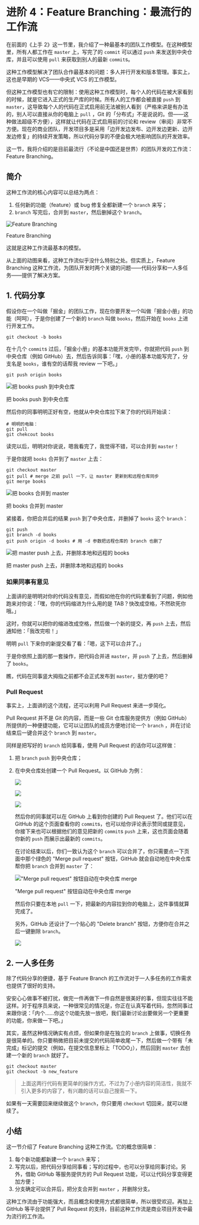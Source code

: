 # 进阶 4：Feature Branching：最流行的工作流

在前面的《上手 2》这一节里，我介绍了一种最基本的团队工作模型。在这种模型里，所有人都工作在 `master` 上，写完了的 `commit` 可以通过 `push` 来发送到中央仓库，并且可以使用 `pull` 来获取到别人的最新 `commit`s。

这种工作模型解决了团队合作最基本的问题：多人并行开发和版本管理。事实上，这也是早期的 VCS——中央式 VCS 的工作模型。

但这种工作模型也有它的限制：使用这种工作模型时，每个人的代码在被大家看到的时候，就是它进入正式的生产库的时候。所有人的工作都会被直接 `push` 到 `master`，这导致每个人的代码在正式启用前无法被别人看到（严格来讲是有办法的，别人可以直接从你的电脑上 `pull` ，Git 的「分布式」不是说说的。但——这种做法超级不方便），这样就让代码在正式启用前的讨论和 review（审阅）非常不方便。现在的商业团队，开发项目多是采用「边开发边发布、边开发边更新、边开发边修复」的持续开发策略，所以代码分享的不便会极大地影响团队的开发效率。

这一节，我将介绍的是目前最流行（不论是中国还是世界）的团队开发的工作流：Feature Branching。

## 简介

这种工作流的核心内容可以总结为两点：

1.  任何新的功能（feature）或 bug 修复全都新建一个 `branch` 来写；
2.  `branch` 写完后，合并到 `master`，然后删掉这个 `branch`。

![Feature Branching](https://p1-jj.byteimg.com/tos-cn-i-t2oaga2asx/gold-user-assets/2017/11/21/15fde6edbfe362c4~tplv-t2oaga2asx-zoom-in-crop-mark:1304:0:0:0.awebp)

Feature Branching

这就是这种工作流最基本的模型。

从上面的动图来看，这种工作流似乎没什么特别之处。但实质上，Feature Branching 这种工作流，为团队开发时两个关键的问题——代码分享和一人多任务——提供了解决方案。

## 1\. 代码分享

假设你在一个叫做「掘金」的团队工作，现在你要开发一个叫做「掘金小册」的功能（呵呵），于是你创建了一个新的 `branch` 叫做 `books`，然后开始在 `books` 上进行开发工作。

```
git checkout -b books
```

在十几个 `commit`s 过后，「掘金小册」的基本功能开发完毕，你就把代码 `push` 到中央仓库（例如 GitHub）去，然后告诉同事：「嘿，小册的基本功能写完了，分支名是 `books`，谁有空的话帮我 review 一下吧。」

```
git push origin books
```

![把 books push 到中央仓库](https://p1-jj.byteimg.com/tos-cn-i-t2oaga2asx/gold-user-assets/2017/11/29/16007bb30da619c5~tplv-t2oaga2asx-zoom-in-crop-mark:1304:0:0:0.awebp)

把 books push 到中央仓库

然后你的同事明明正好有空，他就从中央仓库拉下来了你的代码开始读：

```
# 明明的电脑：
git pull
git chekcout books
```

读完以后，明明对你说说，嗯我看完了，我觉得不错，可以合并到 `master`！

于是你就把 `books` 合并到了 `master` 上去：

```
git checkout master
git pull # merge 之前 pull 一下，让 master 更新到和远程仓库同步
git merge books
```

![把 books 合并到 master](https://p1-jj.byteimg.com/tos-cn-i-t2oaga2asx/gold-user-assets/2017/11/29/160087ca5a7d901a~tplv-t2oaga2asx-zoom-in-crop-mark:1304:0:0:0.awebp)

把 books 合并到 master

紧接着，你把合并后的结果 `push` 到了中央仓库，并删掉了 `books` 这个 `branch`：

```
git push
git branch -d books
git push origin -d books # 用 -d 参数把远程仓库的 branch 也删了
```

![把 master push 上去，并删除本地和远程的 books](https://p1-jj.byteimg.com/tos-cn-i-t2oaga2asx/gold-user-assets/2017/11/29/1600877abc63a4d9~tplv-t2oaga2asx-zoom-in-crop-mark:1304:0:0:0.awebp)

把 master push 上去，并删除本地和远程的 books

### 如果同事有意见

上面讲的是明明对你的代码没有意见，而假如他在你的代码里看到了问题，例如他跑来对你说：「嘿，你的代码缩进为什么用的是 TAB？快改成空格，不然砍死你哦。」

这时，你就可以把你的缩进改成空格，然后做一个新的提交，再 `push` 上去，然后通知他：「我改完啦！」

明明 `pull` 下来你的新提交看了看：「嗯，这下可以合并了。」

于是你依照上面的那一套操作，把代码合并进 `master`，并 `push` 了上去，然后删掉了 `books`。

瞧，代码在同事竖大拇指之前都不会正式发布到 `master`，挺方便的吧？

### Pull Request

事实上，上面讲的这个流程，还可以利用 Pull Request 来进一步简化。

Pull Request 并不是 Git 的内容，而是一些 Git 仓库服务提供方（例如 GitHub）所提供的一种便捷功能，它可以让团队的成员方便地讨论一个 `branch` ，并在讨论结束后一键合并这个 `branch` 到 `master`。

同样是把写好的 `branch` 给同事看，使用 Pull Request 的话你可以这样做：

1.  把 `branch` `push` 到中央仓库；
    
2.  在中央仓库处创建一个 Pull Request。以 GitHub 为例：
    
    ![](https://p1-jj.byteimg.com/tos-cn-i-t2oaga2asx/gold-user-assets/2017/11/21/15fde6edbe5190a4~tplv-t2oaga2asx-zoom-in-crop-mark:1304:0:0:0.awebp)
    
    ![](https://p1-jj.byteimg.com/tos-cn-i-t2oaga2asx/gold-user-assets/2017/11/21/15fde6edbeda949d~tplv-t2oaga2asx-zoom-in-crop-mark:1304:0:0:0.awebp)
    
    ![](https://p1-jj.byteimg.com/tos-cn-i-t2oaga2asx/gold-user-assets/2017/11/21/15fde6edc112a514~tplv-t2oaga2asx-zoom-in-crop-mark:1304:0:0:0.awebp)
    
    然后你的同事就可以在 GitHub 上看到你创建的 Pull Request 了。他们可以在 GitHub 的这个页面查看你的 `commit`s，也可以给你评论表示赞同或提意见，你接下来也可以根据他们的意见把新的 `commit`s `push` 上来，这也页面会随着你新的 `push` 而展示出最新的 `commits`。
    
    在讨论结束以后，你们一致认为这个 `branch` 可以合并了，你只需要点一下页面中那个绿色的 "Merge pull request" 按钮，GitHub 就会自动地在中央仓库帮你把 `branch` 合并到 `master` 了：
    
    !["Merge pull request" 按钮自动在中央仓库 merge](https://p1-jj.byteimg.com/tos-cn-i-t2oaga2asx/gold-user-assets/2017/11/30/1600884104e5bb94~tplv-t2oaga2asx-zoom-in-crop-mark:1304:0:0:0.awebp)
    
    "Merge pull request" 按钮自动在中央仓库 merge
    
    然后你只要在本地 `pull` 一下，把最新的内容拉到你的电脑上，这件事情就算完成了。
    
    另外，GitHub 还设计了一个贴心的 "Delete branch" 按钮，方便你在合并之后一键删除 `branch`。
    
    ![](https://p1-jj.byteimg.com/tos-cn-i-t2oaga2asx/gold-user-assets/2017/11/21/15fde6edbfbe3b64~tplv-t2oaga2asx-zoom-in-crop-mark:1304:0:0:0.awebp)
    

## 2\. 一人多任务

除了代码分享的便捷，基于 Feature Branch 的工作流对于一人多任务的工作需求也提供了很好的支持。

安安心心做事不被打扰，做完一件再做下一件自然是很美好的事，但现实往往不能这样。对于程序员来说，一种很常见的情况是，你正在认真写着代码，忽然同事过来跟你说：「内个……你这个功能先放一放吧，我们最新讨论出要做另一个更重要的功能，你来做一下吧。」

其实，虽然这种情况确实有点烦，但如果你是在独立的 `branch` 上做事，切换任务是很简单的。你只要稍微把目前未提交的代码简单收尾一下，然后做一个带有「未完成」标记的提交（例如，在提交信息里标上「TODO」），然后回到 `master` 去创建一个新的 `branch` 就好了。

```
git checkout master
git checkout -b new_feature
```

> 上面这两行代码有更简单的操作方式，不过为了小册内容的简洁性，我就不引入更多的内容了，有兴趣的话可以自己搜索一下。

如果有一天需要回来继续做这个 `branch`，你只要用 `checkout` 切回来，就可以继续了。

## 小结

这一节介绍了 Feature Branching 这种工作流。它的概念很简单：

1.  每个新功能都新建一个 `branch` 来写；
2.  写完以后，把代码分享给同事看；写的过程中，也可以分享给同事讨论。另外，借助 GitHub 等服务提供方的 Pull Request 功能，可以让代码分享变得更加方便；
3.  分支确定可以合并后，把分支合并到 `master` ，并删除分支。

这种工作流由于功能强大，而且概念和使用方式都很简单，所以很受欢迎。再加上 GitHub 等平台提供了 Pull Request 的支持，目前这种工作流是商业项目开发中最为流行的工作流。
